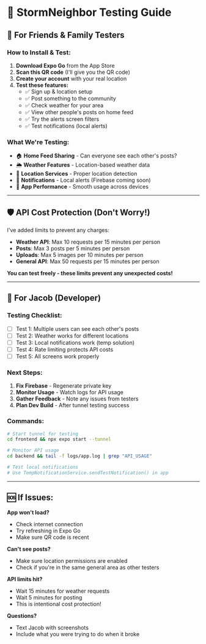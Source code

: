# 🧪 StormNeighbor Testing Guide

## 📱 **For Friends & Family Testers**

### **How to Install & Test:**

1. **Download Expo Go** from the App Store
2. **Scan this QR code** (I'll give you the QR code)
3. **Create your account** with your real location
4. **Test these features:**
   - ✅ Sign up & location setup
   - ✅ Post something to the community
   - ✅ Check weather for your area  
   - ✅ View other people's posts on home feed
   - ✅ Try the alerts screen filters
   - ✅ Test notifications (local alerts)

### **What We're Testing:**
- 🏠 **Home Feed Sharing** - Can everyone see each other's posts?
- 🌦️ **Weather Features** - Location-based weather data
- 📍 **Location Services** - Proper location detection
- 🔔 **Notifications** - Local alerts (Firebase coming soon)
- 📱 **App Performance** - Smooth usage across devices

---

## 🛡️ **API Cost Protection (Don't Worry!)**

I've added limits to prevent any charges:
- **Weather API**: Max 10 requests per 15 minutes per person
- **Posts**: Max 3 posts per 5 minutes per person  
- **Uploads**: Max 5 images per 10 minutes per person
- **General API**: Max 50 requests per 15 minutes per person

**You can test freely - these limits prevent any unexpected costs!**

---

## 🚀 **For Jacob (Developer)**

### **Testing Checklist:**
- [ ] Test 1: Multiple users can see each other's posts
- [ ] Test 2: Weather works for different locations
- [ ] Test 3: Local notifications work (temp solution)
- [ ] Test 4: Rate limiting protects API costs
- [ ] Test 5: All screens work properly

### **Next Steps:**
1. **Fix Firebase** - Regenerate private key
2. **Monitor Usage** - Watch logs for API usage
3. **Gather Feedback** - Note any issues from testers
4. **Plan Dev Build** - After tunnel testing success

### **Commands:**
```bash
# Start tunnel for testing
cd frontend && npx expo start --tunnel

# Monitor API usage
cd backend && tail -f logs/app.log | grep "API_USAGE"

# Test local notifications
# Use TempNotificationService.sendTestNotification() in app
```

---

## 🆘 **If Issues:**

**App won't load?**
- Check internet connection
- Try refreshing in Expo Go
- Make sure QR code is recent

**Can't see posts?**
- Make sure location permissions are enabled
- Check if you're in the same general area as other testers

**API limits hit?**
- Wait 15 minutes for weather requests
- Wait 5 minutes for posting
- This is intentional cost protection!

**Questions?**
- Text Jacob with screenshots
- Include what you were trying to do when it broke